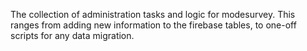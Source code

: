 The collection of administration tasks and logic for modesurvey. This ranges from adding new information to the firebase tables, to one-off scripts for any data migration.
